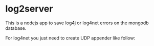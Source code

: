 log2server
==========

This is a nodejs app to save log4j or log4net errors on the mongodb database.


For log4net you just need to create UDP appender like follow:

<?xml version="1.0" encoding="utf-8" ?>
<log4net>
  <appender name="UdpAppender" type="log4net.Appender.UdpAppender">
    <remoteAddress value="monaco" />
    <remotePort value="43278" />
    <layout type="log4net.Layout.XmlLayoutSchemaLog4j" />
  </appender>
  <root>
    <level value="ALL" />
    <appender-ref ref="UdpAppender" />
  </root>
</log4net>